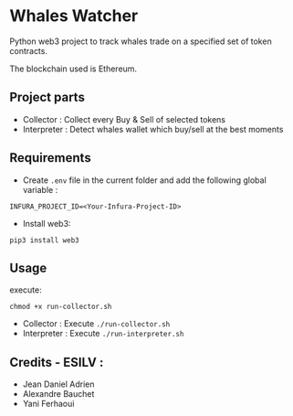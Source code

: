 Whales Watcher
========

Python web3 project to track whales trade on a specified set of token contracts.

The blockchain used is Ethereum.

Project parts
--------
 - Collector : Collect every Buy & Sell of selected tokens
 - Interpreter : Detect whales wallet which buy/sell at the best moments 

Requirements
--------
- Create `.env` file in the current folder and add the following global variable :
```
INFURA_PROJECT_ID=<Your-Infura-Project-ID>
```
- Install web3:
```
pip3 install web3
```

Usage
--------
execute:
```
chmod +x run-collector.sh
```
 - Collector : Execute `./run-collector.sh`
 - Interpreter : Execute `./run-interpreter.sh`


Credits - ESILV :
--------
- Jean Daniel Adrien
- Alexandre Bauchet
- Yani Ferhaoui
